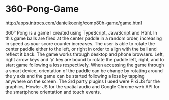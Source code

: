 # 360-Pong-Game

http://apps.introcs.com/danielkoenig/comp80h-game/game.html 

360° Pong is a game I created using TypeScript, JavaScript and Html. 
In this game balls are fired at the center paddle in a random order, 
increasing in speed as your score counter increases. 
The user is able to rotate the center paddle either to the left, 
or right in order to align with the ball and reflect it back. 
The game works through desktop and phone browsers. Left, 
right arrow keys and ‘p’ key are bound to rotate the paddle left, 
right, and to start game following a loss respectively. 
When accessing the game through a smart device, 
orientation of the paddle can be change by rotating around the y axis and 
the game can be started following a loss by tapping anywhere on the screen. 
The 3rd party plugins I used were Pixi JS for the graphics, 
Howler JS for the spatial audio and Google Chrome web API for 
the smartphone orientation and touch events.
